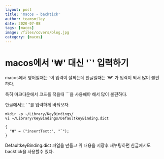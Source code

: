 ```yaml
---
layout: post
title: 'macos - backtick' 
author: teamsmiley
date: 2020-07-08
tags: [macos]
image: /files/covers/blog.jpg
category: {macos}
---
```


# macos에서 '₩' 대신 '`' 입력하기

macos에서 영어일때는 `이 입력이 잘되는데 한글일때는 '₩' 가 입력이 되서 많이 불편하다.

특히 마크다운에서 코드를 적을때 ```을 사용해야 해서 많이 불편하다.

한글에서도 '`'를 입력하게 바꿔보자.

```
mkdir -p ~/Library/KeyBindings/
vi ~/Library/KeyBindings/DefaultkeyBinding.dict
```

```
{
  "₩" = ("insertText:", "`");
}
```

DefaultkeyBinding.dict 파일을 만들고 위 내용을 저장후 재부팅하면 한글에서도 backtick을 사용할수 있다.



